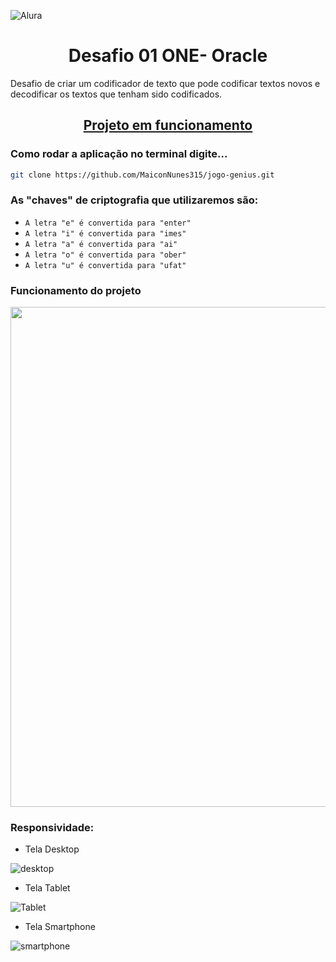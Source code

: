 
![Alura](https://user-images.githubusercontent.com/88409912/210897996-6856ec9a-a5e0-42b6-90cc-75c71ba11bde.png)<h1 align="center">Desafio 01 ONE- Oracle</h1>

Desafio de criar um codificador de texto que pode codificar textos novos e decodificar os textos que tenham sido codificados.

<h2 align="center"><a href="https://maiconnunes315.github.io/Challenge-Oracle-ONE/">Projeto em funcionamento</a></h2>


### Como rodar a aplicação no terminal digite... 

```sh
git clone https://github.com/MaiconNunes315/jogo-genius.git
```

### As "chaves" de criptografia que utilizaremos são:
- ``A letra "e" é convertida para "enter"``
- ``A letra "i" é convertida para "imes"``
- ``A letra "a" é convertida para "ai"``
- ``A letra "o" é convertida para "ober"``
- ``A letra "u" é convertida para "ufat"``

### Funcionamento do projeto

<img src="https://user-images.githubusercontent.com/88409912/210901510-7fe57fc7-87d7-4d22-8102-b0677eeb3a15.gif" width="800" align="center"/>


### Responsividade: 

* Tela Desktop

![desktop](https://user-images.githubusercontent.com/88409912/210902391-c50252a1-b09a-4841-8a51-2f35a8573a38.png)

* Tela Tablet

![Tablet](https://user-images.githubusercontent.com/88409912/210902449-a6a23612-ba7b-4215-886a-e48691b4a0e8.png)

* Tela Smartphone

![smartphone](https://user-images.githubusercontent.com/88409912/210902485-b6fcd849-0206-4bd1-9ce5-7d3ec26368fc.png)
